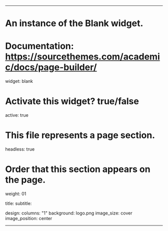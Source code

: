 
---
# An instance of the Blank widget.
# Documentation: https://sourcethemes.com/academic/docs/page-builder/
widget: blank

# Activate this widget? true/false
active: true

# This file represents a page section.
headless: true

# Order that this section appears on the page.
weight: 01

title:
subtitle:

design:
 columns: "1"
 background: logo.png
  image_size: cover
  image_position: center

---